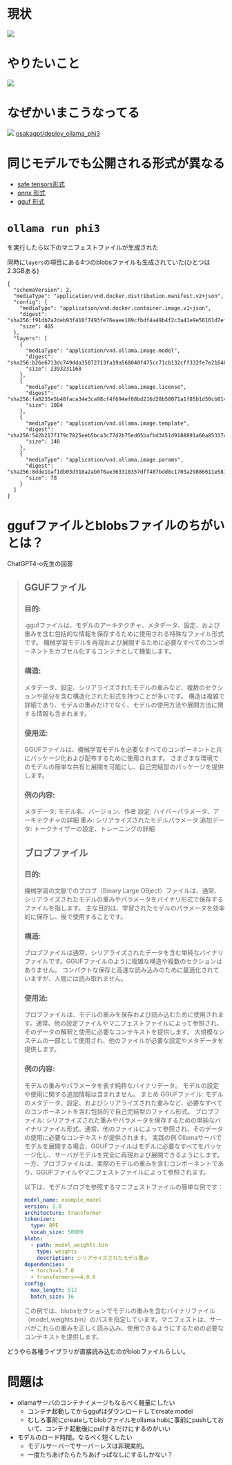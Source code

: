 # 現状
![](../images/now.png)

# やりたいこと
![](../images/future.png)

# なぜかいまこうなってる
![](../images/future2.png)
[osakagpt/deploy_ollama_phi3](https://github.com/osakagpt/deploy_ollama_phi3)

# 同じモデルでも公開される形式が異なる
- [safe tensors形式](https://huggingface.co/microsoft/Phi-3-mini-4k-instruct)
- [onnx 形式](https://huggingface.co/microsoft/Phi-3-mini-4k-instruct-onnx)
- [gguf 形式](https://huggingface.co/microsoft/Phi-3-mini-4k-instruct-gguf)

# `ollama run phi3`
を実行したら以下のマニフェストファイルが生成された

同時に`layers`の項目にある4つのblobsファイルも生成されていた(ひとつは2.3GBある)
```
{
  "schemaVersion": 2,
  "mediaType": "application/vnd.docker.distribution.manifest.v2+json",
  "config": {
    "mediaType": "application/vnd.docker.container.image.v1+json",
    "digest": "sha256:f91db7a2deb93f418f7493fe76eaee189cfbdf4a49b4f2c3a41e9e56161d7ef9",
    "size": 485
  },
  "layers": [
    {
      "mediaType": "application/vnd.ollama.image.model",
      "digest": "sha256:b26e6713dc749dda35872713fa19a568040f475cc71cb132cff332fe7e216462",
      "size": 2393231168
    },
    {
      "mediaType": "application/vnd.ollama.image.license",
      "digest": "sha256:fa8235e5b48faca34e3ca98cf4f694ef08bd216d28b58071a1f85b1d50cb814d",
      "size": 1084
    },
    {
      "mediaType": "application/vnd.ollama.image.template",
      "digest": "sha256:542b217f179c7825eeb5bca3c77d2b75ed05bafbd3451d9188891a60a85337c6",
      "size": 148
    },
    {
      "mediaType": "application/vnd.ollama.image.params",
      "digest": "sha256:8dde1baf1db03d318a2ab076ae363318357dff487bdd8c1703a29886611e581f",
      "size": 78
    }
  ]
}
```

# ggufファイルとblobsファイルのちがいとは？
ChatGPT4-o先生の回答
> 
> ## GGUFファイル
>
> ### 目的:
> 
> .ggufファイルは、モデルのアーキテクチャ、メタデータ、設定、および重みを含む包括的な情報を保存するために使用される特殊なファイル形式です。
> 機械学習モデルを再現および展開するために必要なすべてのコンポーネントをカプセル化するコンテナとして機能します。
>
> ### 構造:
> 
> メタデータ、設定、シリアライズされたモデルの重みなど、複数のセクションや部分を含む構造化された形式を持つことが多いです。
> 構造は複雑で詳細であり、モデルの重みだけでなく、モデルの使用方法や展開方法に関する情報も含まれます。
> ### 使用法:
> 
> GGUFファイルは、機械学習モデルを必要なすべてのコンポーネントと共にパッケージ化および配布するために使用されます。
> さまざまな環境でのモデルの簡単な共有と展開を可能にし、自己完結型のパッケージを提供します。
> ### 例の内容:
> 
> メタデータ: モデル名、バージョン、作者
> 設定: ハイパーパラメータ、アーキテクチャの詳細
> 重み: シリアライズされたモデルパラメータ
> 追加データ: トークナイザーの設定、トレーニングの詳細
>
> ## ブロブファイル
>
> ### 目的:
> 
> 機械学習の文脈でのブロブ（Binary Large OBject）ファイルは、通常、シリアライズされたモデルの重みやパラメータをバイナリ形式で保存するファイルを指します。
> 主な目的は、学習されたモデルのパラメータを効率的に保存し、後で使用することです。
>
> ### 構造:
> 
> ブロブファイルは通常、シリアライズされたデータを含む単純なバイナリファイルです。GGUFファイルのように複雑な構造や複数のセクションはありません。
> コンパクトな保存と高速な読み込みのために最適化されていますが、人間には読み取れません。
> ### 使用法:
> 
> ブロブファイルは、モデルの重みを保存および読み込むために使用されます。通常、他の設定ファイルやマニフェストファイルによって参照され、そのデータの解釈と使用に必要なコンテキストを提供します。
> 大規模なシステムの一部として使用され、他のファイルが必要な設定やメタデータを提供します。
> ### 例の内容:
> 
> モデルの重みやパラメータを表す純粋なバイナリデータ。
> モデルの設定や使用に関する追加情報は含まれません。
> まとめ
> GGUFファイル: モデルのメタデータ、設定、およびシリアライズされた重みなど、必要なすべてのコンポーネントを含む包括的で自己完結型のファイル形式。
> ブロブファイル: シリアライズされた重みやパラメータを保存するための単純なバイナリファイル形式。通常、他のファイルによって参照され、そのデータの使用に必要なコンテキストが提供されます。
> 実践の例
> Ollamaサーバでモデルを展開する場合、GGUFファイルはモデルに必要なすべてをパッケージ化し、サーバがモデルを完全に再現および展開できるようにします。一方、ブロブファイルは、実際のモデルの重みを含むコンポーネントであり、GGUFファイルやマニフェストファイルによって参照されます。
> 
> 以下は、モデルブロブを参照するマニフェストファイルの簡単な例です：
> 
> ```yaml
> model_name: example_model
> version: 1.0
> architecture: transformer
> tokenizer:
>   type: BPE
>   vocab_size: 50000
> blobs:
>   - path: model_weights.bin
>     type: weights
>     description: シリアライズされたモデル重み
> dependencies:
>   - torch>=1.7.0
>   - transformers>=4.0.0
> config:
>   max_length: 512
>   batch_size: 16
> ```
> この例では、blobsセクションでモデルの重みを含むバイナリファイル（model_weights.bin）のパスを指定しています。マニフェストは、サーバがこれらの重みを正しく読み込み、使用できるようにするための必要なコンテキストを提供します。
>

どうやら各種ライブラリが直接読み込むのがblobファイルらしい。

# 問題は
- ollamaサーバのコンテナイメージもなるべく軽量にしたい
  - コンテナ起動してからggufはダウンロードしてcreate model
  - むしろ事前にcreateしてblobファイルをollama hubに事前にpushしておいて、コンテナ起動後にpullするだけにするのがいい
- モデルのロード時間。なるべく短くしたい
  - モデルサーバーでサーバーレスは非現実的。
  - 一度たちあげたらたちあげっぱなしにするしかない？
